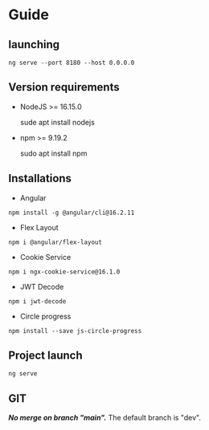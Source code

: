 # Guide

## launching

    ng serve --port 8180 --host 0.0.0.0

## Version requirements

- NodeJS >= 16.15.0

    sude apt install nodejs

- npm >= 9.19.2

    sudo apt install npm


## Installations

- Angular
```
npm install -g @angular/cli@16.2.11
```

- Flex Layout
```
npm i @angular/flex-layout
```

- Cookie Service
```
npm i ngx-cookie-service@16.1.0
```

- JWT Decode
```
npm i jwt-decode
```
- Circle progress
```
npm install --save js-circle-progress
```

## Project launch
```
ng serve
```

## GIT 

***No merge on branch "main".*** The default branch is "dev".
